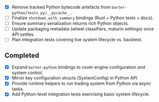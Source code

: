 - [x] Remove tracked Python bytecode artefacts from `barter-python/tests_py/__pycache__`.
- [ ] Finalize `shutdown_with_summary` bindings (Rust + Python tests + docs).
- [ ] Ensure summary serialization returns rich Python objects.
- [ ] Update packaging metadata (wheel classifiers, maturin settings) once API settles.
- [ ] Plan integration tests covering live system lifecycle vs. backtest.

## Completed
- [x] Expand `barter-python` bindings to cover engine configuration and system control.
- [x] Mirror key configuration structs (SystemConfig) in Python API.
- [x] Provide runtime helpers to run trading system from Python via async tasks.
- [x] Add Python-level integration tests exercising basic system lifecycle.
